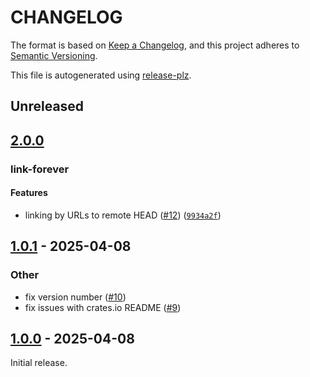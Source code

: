 # CHANGELOG

The format is based on [Keep a Changelog](https://keepachangelog.com/en/1.0.0/), and
this project adheres to [Semantic Versioning](https://semver.org/spec/v2.0.0.html).

This file is autogenerated using [release-plz](https://release-plz.dev).

## Unreleased

## [2.0.0](https://github.com/tonywu6/mdbookkit/compare/mdbookkit-v1.0.1...mdbookkit-v2.0.0)

### link-forever

#### <!-- 0 --> Features

- linking by URLs to remote HEAD ([#12](https://github.com/tonywu6/mdbookkit/pull/12)) ([`9934a2f`](https://github.com/tonywu6/mdbookkit/commit/9934a2fe2deedd6761104f16232f9a8018b4d26b))

## [1.0.1](https://github.com/tonywu6/mdbookkit/compare/mdbookkit-v1.0.0...mdbookkit-v1.0.1) - 2025-04-08

### Other

- fix version number ([#10](https://github.com/tonywu6/mdbookkit/pull/10))
- fix issues with crates.io README ([#9](https://github.com/tonywu6/mdbookkit/pull/9))

## [1.0.0](https://tonywu6.github.com/tonywu6/mdbookkit/releases/tag/mdbookkit-v1.0.0) - 2025-04-08

Initial release.
